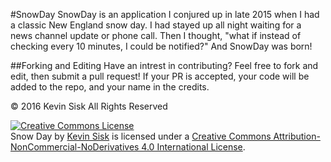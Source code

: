 #SnowDay
SnowDay is an application I conjured up in late 2015 when I had a classic New England snow day. I had stayed up all night waiting for a news channel update or phone call. Then I thought, "what if instead of checking every 10 minutes, I could be notified?" And SnowDay was born!

##Forking and Editing
Have an intrest in contributing? Feel free to fork and edit, then submit a pull request! If your PR is accepted, your code will be added to the repo, and your name in the credits.

© 2016 Kevin Sisk All Rights Reserved

<a rel="license" href="http://creativecommons.org/licenses/by-nc-nd/4.0/"><img alt="Creative Commons License" style="border-width:0" src="https://i.creativecommons.org/l/by-nc-nd/4.0/88x31.png" /></a><br /><span xmlns:dct="http://purl.org/dc/terms/" property="dct:title">Snow Day</span> by <a xmlns:cc="http://creativecommons.org/ns#" href="https://github.com/Ksisky/snowday" property="cc:attributionName" rel="cc:attributionURL">Kevin Sisk</a> is licensed under a <a rel="license" href="http://creativecommons.org/licenses/by-nc-nd/4.0/">Creative Commons Attribution-NonCommercial-NoDerivatives 4.0 International License</a>.

